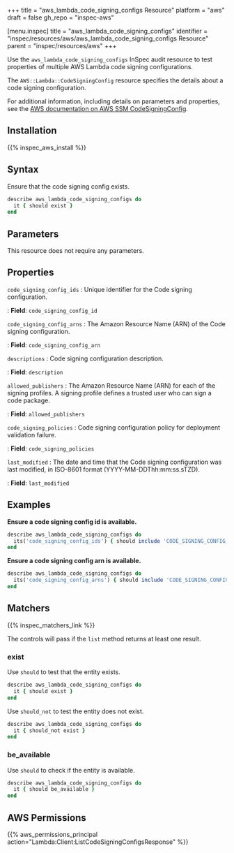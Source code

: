 +++
title = "aws_lambda_code_signing_configs Resource"
platform = "aws"
draft = false
gh_repo = "inspec-aws"

[menu.inspec]
title = "aws_lambda_code_signing_configs"
identifier = "inspec/resources/aws/aws_lambda_code_signing_configs Resource"
parent = "inspec/resources/aws"
+++

Use the `aws_lambda_code_signing_configs` InSpec audit resource to test properties of multiple AWS Lambda code signing configurations.

The `AWS::Lambda::CodeSigningConfig` resource specifies the details about a code signing configuration.

For additional information, including details on parameters and properties, see the [AWS documentation on AWS SSM CodeSigningConfig](https://docs.aws.amazon.com/AWSCloudFormation/latest/UserGuide/aws-resource-lambda-codesigningconfig.html).

## Installation

{{% inspec_aws_install %}}

## Syntax

Ensure that the code signing config exists.

```ruby
describe aws_lambda_code_signing_configs do
  it { should exist }
end
```

## Parameters

This resource does not require any parameters.

## Properties

`code_signing_config_ids`
: Unique identifier for the Code signing configuration.

: **Field**: `code_signing_config_id`

`code_signing_config_arns`
: The Amazon Resource Name (ARN) of the Code signing configuration.

: **Field**: `code_signing_config_arn`

`descriptions`
: Code signing configuration description.

: **Field**: `description`

`allowed_publishers`
: The Amazon Resource Name (ARN) for each of the signing profiles. A signing profile defines a trusted user who can sign a code package.

: **Field**: `allowed_publishers`

`code_signing_policies`
: Code signing configuration policy for deployment validation failure.

: **Field**: `code_signing_policies`

`last_modified`
: The date and time that the Code signing configuration was last modified, in ISO-8601 format (YYYY-MM-DDThh:mm:ss.sTZD).

: **Field**: `last_modified`

## Examples

**Ensure a code signing config id is available.**

```ruby
describe aws_lambda_code_signing_configs do
  its('code_signing_config_ids') { should include 'CODE_SIGNING_CONFIG_ID' }
end
```

**Ensure a code signing config arn is available.**

```ruby
describe aws_lambda_code_signing_configs do
  its('code_signing_config_arns') { should include 'CODE_SIGNING_CONFIG_ARN' }
end
```

## Matchers

{{% inspec_matchers_link %}}

The controls will pass if the `list` method returns at least one result.

### exist

Use `should` to test that the entity exists.

```ruby
describe aws_lambda_code_signing_configs do
  it { should exist }
end
```

Use `should_not` to test the entity does not exist.

```ruby
describe aws_lambda_code_signing_configs do
  it { should_not exist }
end
```

### be_available

Use `should` to check if the entity is available.

```ruby
describe aws_lambda_code_signing_configs do
  it { should be_available }
end
```

## AWS Permissions

{{% aws_permissions_principal action="Lambda:Client:ListCodeSigningConfigsResponse" %}}
